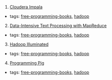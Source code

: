 1. [Cloudera Impala](http://www.cloudera.com/content/www/en-us/resources/aboutcloudera/cloudera-impala-ebook.html)
  * tags: [free-programming-books](tags/free-programming-books.md), [hadoop](tags/hadoop.md)
2. [Data-Intensive Text Processing with MapReduce](http://lintool.github.io/MapReduceAlgorithms/MapReduce-book-final.pdf)
  * tags: [free-programming-books](tags/free-programming-books.md), [hadoop](tags/hadoop.md)
3. [Hadoop Illuminated](http://hadoopilluminated.com/index.html)
  * tags: [free-programming-books](tags/free-programming-books.md), [hadoop](tags/hadoop.md)
4. [Programming Pig](http://chimera.labs.oreilly.com/books/1234000001811/index.html)
  * tags: [free-programming-books](tags/free-programming-books.md), [hadoop](tags/hadoop.md)
